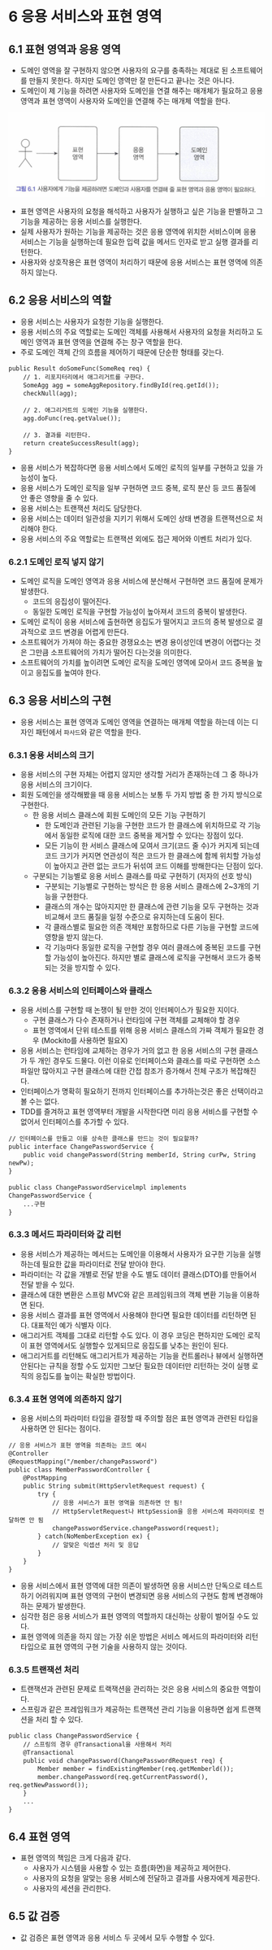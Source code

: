 # 6 응용 서비스와 표현 영역

## 6.1 표현 영역과 응용 영역
* 도메인 영역을 잘 구현하지 않으면 사용자의 요구를 충족하는 제대로 된 소프트웨어를 만들지 못한다. 하지만 도메인 영역만 잘 만든다고 끝나는 것은 아니다.
* 도메인이 제 기능을 하려면 사용자와 도메인을 연결 해주는 매개체가 필요하고 응용 영역과 표현 영역이 사용자와 도메인을 연결해 주는 매개체 역할을 한다.

<img src="./그림 6.1.png">

* 표현 영역은 사용자의 요청을 해석하고 사용자가 실행하고 싶은 기능을 판별하고 그 기능을 제공하는 응용 서비스를 실행한다.
* 실제 사용자가 원하는 기능을 제공하는 것은 응용 영역에 위치한 서비스이며 응용 서비스는 기능을 실행하는데 필요한 입력 값을 메서드 인자로 받고 실행 결과를 리턴한다.
* 사용자와 상호작용은 표현 영역이 처리하기 때문에 응용 서비스는 표현 영역에 의존하지 않는다.

## 6.2 응용 서비스의 역할
* 응용 서비스는 사용자가 요청한 기능을 실행한다.
* 응용 서비스의 주요 역할로는 도메인 객체를 사용해서 사용자의 요청을 처리하고 도메인 영역과 표현 영역을 연결해 주는 창구 역할을 한다.
* 주로 도메인 객체 간의 흐름을 제어하기 때문에 단순한 형태를 갖는다.
```
public Result doSomeFunc(SomeReq req) {
    // 1. 리포지터리에서 애그리거트를 구한다.
    SomeAgg agg = someAggRepository.findById(req.getId()); 
    checkNull(agg);
    
    // 2. 애그리거트의 도메인 기능을 실행한다. 
    agg.doFunc(req.getValue());

    // 3. 결과를 리턴한다.
    return createSuccessResult(agg);
}
```
* 응용 서비스가 복잡하다면 응용 서비스에서 도메인 로직의 일부를 구현하고 있을 가능성이 높다.
* 응용 서비스가 도메인 로직을 일부 구현하면 코드 중복, 로직 분산 등 코드 품질에 안 좋은 영향을 줄 수 있다.
* 응용 서비스는 트랜잭션 처리도 담당한다.
* 응용 서비스는 데이터 일관성을 지키기 위해서 도메인 상태 변경을 트랜잭션으로 처리해야 한다.
* 응용 서비스의 주요 역할로는 트랜잭션 외에도 접근 제어와 이벤트 처리가 있다.

### 6.2.1 도메인 로직 넣지 않기
* 도메인 로직을 도메인 영역과 응용 서비스에 분산해서 구현하면 코드 품질에 문제가 발생한다.
    * 코드의 응집성이 떨어진다.
    * 동일한 도메인 로직을 구현할 가능성이 높아져서 코드의 중복이 발생한다.
* 도메인 로직이 응용 서비스에 출현하면 응집도가 떨어지고 코드의 중복 발생으로 결과적으로 코드 변경을 어렵게 만든다.
* 소프트웨어가 가져야 하는 중요한 경쟁요소는 변경 용이성인데 변경이 어렵다는 것은 그만큼 소프트웨어의 가치가 떨어진 다는것을 의미한다.
* 소프트웨어의 가치를 높이려면 도메인 로직을 도메인 영역에 모아서 코드 중복을 높이고 응집도를 높여야 한다.

## 6.3 응용 서비스의 구현
* 응용 서비스는 표현 영역과 도메인 영역을 연결하는 매개체 역할을 하는데 이는 디자인 패턴에서 `파사드`와 같은 역할을 한다.

### 6.3.1 응용 서비스의 크기
* 응용 서비스의 구현 자체는 어렵지 않지만 생각할 거리가 존재하는데 그 중 하나가 응용 서비스의 크기이다.
* 회원 도메인을 생각해봤을 때 응용 서비스는 보통 두 가지 방법 중 한 가지 방식으로 구현한다.
    * 한 응용 서비스 클래스에 회원 도메인의 모든 기능 구현하기
        * 한 도메인과 관련된 기능을 구현한 코드가 한 클래스에 위치하므로 각 기능에서 동일한 로직에 대한 코드 중복을 제거할 수 있다는 장점이 있다.
        * 모든 기능이 한 서비스 클래스에 모여서 크기(코드 줄 수)가 커지게 되는데 코드 크기가 커지면 연관성이 적은 코드가 한 클래스에 함께 위치할 가능성이 높아지고 관련 없는 코드가 뒤섞여 코드 이해를 방해한다는 단점이 있다.
    * 구분되는 기능별로 응용 서비스 클래스를 따로 구현하기 (저자의 선호 방식)
        * 구분되는 기능별로 구현하는 방식은 한 응용 서비스 클래스에 2~3개의 기능을 구현한다.
        * 클래스의 개수는 많아지지만 한 클래스에 관련 기능을 모두 구현하는 것과 비교해서 코드 품질을 일정 수준으로 유지하는데 도움이 된다.
        * 각 클래스별로 필요한 의존 객체만 포함하므로 다른 기능을 구현할 코드에 영향을 받지 않는다.
        * 각 기능마다 동일한 로직을 구현할 경우 여러 클래스에 중복된 코드를 구현할 가능성이 높아진다. 하지만 별로 클래스에 로직을 구현해서 코드가 중복되는 것을 방지할 수 있다.

### 6.3.2 응용 서비스의 인터페이스와 클래스
* 응용 서비스를 구현할 때 논쟁이 될 만한 것이 인터페이스가 필요한 지이다.
    * 구현 클래스가 다수 존재하거나 런타임에 구현 객체를 교체해야 할 경우
    * 표현 영역에서 단위 테스트를 위해 응용 서비스 클래스의 가짜 객체가 필요한 경우 (Mockito를 사용하면 필요X)
* 응용 서비스는 런타임에 교체하는 경우가 거의 없고 한 응용 서비스의 구현 클래스가 두 개인 경우도 드물다. 이런 이유로 인터페이스와 클래스를 따로 구현하면 소스 파일만 많아지고 구현 클래스에 대한 간접 참조가 증가해서 전체 구조가 복잡해진다.
* 인터페이스가 명확히 필요하기 전까지 인터페이스를 추가하는것은 좋은 선택이라고 볼 수는 없다.
* TDD를 즐겨하고 표현 영역부터 개발을 시작한다면 미리 응용 서비스를 구현할 수 없어서 인터페이스를 추가할 수 있다.
```
// 인터페이스를 만들고 이를 상속한 클래스를 만드는 것이 필요할까?
public interface ChangePasswordService {
    public void changePassword(String memberId, String curPw, String newPw);
}

public class ChangePasswordServicelmpl implements ChangePasswordService {
    ...구현 
}
```

### 6.3.3 메서드 파라미터와 값 리턴
* 응용 서비스가 제공하는 메서드는 도메인을 이용해서 사용자가 요구한 기능을 실행하는데 필요한 값을 파라미터로 전달 받아야 한다.
* 파라미터는 각 값을 개별로 전달 받을 수도 별도 데이터 클래스(DTO)를 만들어서 전달 받을 수 있다.
* 클래스에 대한 변환은 스프링 MVC와 같은 프레임워크의 객체 변환 기능을 이용하면 된다.
* 응용 서비스 결과를 표현 영역에서 사용해야 한다면 필요한 데이터를 리턴하면 된다. 대표적인 예가 식별자 이다.
* 애그리거트 객체를 그대로 리턴할 수도 있다. 이 경우 코딩은 편하지만 도메인 로직이 표현 영역에서도 실행할수 있게되므로 응집도를 낮추는 원인이 된다.
* 애그리거트를 리턴해도 애그리거트가 제공하는 기능을 컨트롤러나 뷰에서 실행하면 안된다는 규칙을 정할 수도 있지만 그보단 필요한 데이터만 리턴하는 것이 실행 로직의 응집도를 높이는 확실한 방법이다.

### 6.3.4 표현 영역에 의존하지 않기
* 응용 서비스의 파라미터 타입을 결정할 때 주의할 점은 표현 영역과 관련된 타입을 사용하면 안 된다는 점이다.
```
// 응용 서비스가 표현 영역을 의존하는 코드 예시
@Controller 
@RequestMapping("/member/changePassword") 
public class MemberPasswordController {
    @PostMapping
    public String submit(HttpServletRequest request) {
        try {
            // 응용 서비스가 표현 영역을 의존하면 안 됨!
            // HttpServletRequest나 HttpSession을 응용 서비스에 파라미터로 전달하면 안 됨
            changePasswordService.changePassword(request); 
        } catch(NoMemberException ex) {
            // 알맞은 익셉션 처리 및 응답
        } 
    }
}
```
* 응용 서비스에서 표현 영역에 대한 의존이 발생하면 응용 서비스만 단독으로 테스트하기 어려워지며 표현 영역의 구현이 변경되면 응용 서비스의 구현도 함께 변경해야 하는 문제가 발생한다.
* 심각한 점은 응용 서비스가 표현 영역의 역할까지 대신하는 상황이 벌어질 수도 있다.
* 표현 영역에 의존을 하지 않는 가장 쉬운 방법은 서비스 메서드의 파라미터와 리턴 타입으로 표현 영역의 구현 기술을 사용하지 않는 것이다.

### 6.3.5 트랜잭션 처리
* 트랜잭션과 관련된 문제로 트랙잭션을 관리하는 것은 응용 서비스의 중요한 역할이다.
* 스프링과 같은 프레임워크가 제공하는 트랜잭션 관리 기능을 이용하면 쉽게 트랜잭션을 처리 할 수 있다.
```
public class ChangePasswordService {
    // 스프링의 경우 @Transactional을 사용해서 처리
    @Transactional
    public void changePassword(ChangePasswordRequest req) {
        Member member = findExistingMember(req.getMemberld());
        member.changePassword(req.getCurrentPassword(), req.getNewPassword()); 
    }
    ...
}
```

## 6.4 표현 영역
* 표현 영역의 책임은 크게 다음과 같다.
    * 사용자가 시스템을 사용할 수 있는 흐름(화면)을 제공하고 제어한다.
    * 사용자의 요청을 알맞는 응용 서비스에 전달하고 결과를 사용자에게 제공한다.
    * 사용자의 세션을 관리한다.

## 6.5 값 검증
* 값 검증은 표현 영역과 응용 서비스 두 곳에서 모두 수행할 수 있다.
